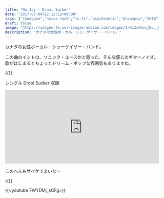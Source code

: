 ```yaml
---
title: "No Joy - Drool Sucker"
date: "2017-07-04T12:12:12+09:00"
tags: ["shoegaze","noise rock","lo-fi","psychedelic","dreampop","2016"]
draft: false
image: "https://images-fe.ssl-images-amazon.com/images/I/61ZuHhvcjNL._SS500.jpg"
description: "カナダの女性ボーカル・シューゲイザー・バンド。"
---
```


カナダの女性ボーカル・シューゲイザー・バンド。

この曲のイントロ、ソニック・ユースかと思った、そんな感じのギターノイズ。歌がはじまるとちょっとドリーム・ポップな雰囲気もありますね。

{{<youtube ubPnUWDJFBQ>}}

シングル Drool Sucker 収録

<iframe style="border: 0; width: 100%; height: 241px;" src="https://bandcamp.com/EmbeddedPlayer/album=149415533/size=large/bgcol=ffffff/linkcol=0687f5/artwork=small/transparent=true/" seamless><a href="http://nojoy.bandcamp.com/album/drool-sucker">Drool Sucker by No Joy</a></iframe>

このへんもサイケでよいなー

{{<youtube coBH8GWMyv4>}}

{{<youtube 7WYDMj_sCFg>}}

